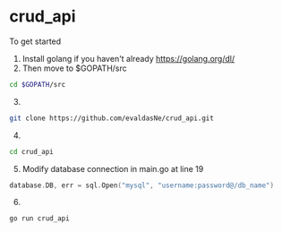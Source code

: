 # crud_api
To get started
1. Install golang if you haven't already https://golang.org/dl/
2. Then move to $GOPATH/src 
```sh
cd $GOPATH/src
```
3. 
```sh 
git clone https://github.com/evaldasNe/crud_api.git
```
4. 
```sh 
cd crud_api
```
5. Modify database connection in main.go at line 19
```go
database.DB, err = sql.Open("mysql", "username:password@/db_name")
```
6. 
```sh 
go run crud_api
```
